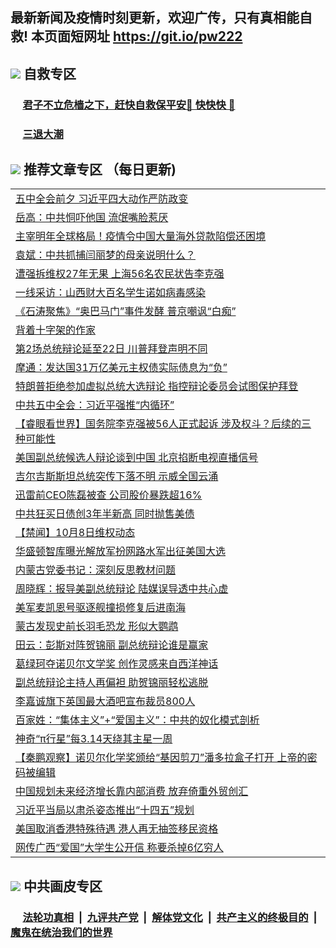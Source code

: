## 最新新闻及疫情时刻更新，欢迎广传，只有真相能自救! 本页面短网址 https://git.io/pw222



## <img src="https://img.icons8.com/cute-clipart/2x/circled-right.png">  自救专区

 ### &nbsp;&nbsp;&nbsp;&nbsp; [君子不立危樯之下，赶快自救保平安🍎 快快快 📩](https://github.com/pwgy/td/blob/master/README.md)
 
 ### &nbsp;&nbsp;&nbsp;&nbsp; [三退大潮](https://is.gd/fCPoKo) 
 
## <img src="https://img.icons8.com/cute-clipart/2x/circled-right.png"> 推荐文章专区 （每日更新)

<Table>
<tr><td colspan="2" align="left"><a href="https://tikvzhdb.xhuyd.press/?name=c1232251&key=encdeuyadochlaxz&from=pw2">五中全会前夕 习近平四大动作严防政变</a></td></tr>
<tr><td colspan="2" align="left"><a href="https://tikvzhdb.xhuyd.press/?name=c1232227&key=encdeuyadochlaxz&from=pw2">岳高：中共恫吓他国 流氓嘴脸惹厌</a></td></tr>
<tr><td colspan="2" align="left"><a href="https://tikvzhdb.xhuyd.press/?name=c1232245&key=encdeuyadochlaxz&from=pw2">主宰明年全球格局！疫情令中国大量海外贷款陷偿还困境</a></td></tr>
<tr><td colspan="2" align="left"><a href="https://tikvzhdb.xhuyd.press/?name=c1232191&key=encdeuyadochlaxz&from=pw2">袁斌：中共抓捕闫丽梦的母亲说明什么？</a></td></tr>
<tr><td colspan="2" align="left"><a href="https://tikvzhdb.xhuyd.press/?name=c1232225&key=encdeuyadochlaxz&from=pw2">遭强拆维权27年无果 上海56名农民状告李克强</a></td></tr>
<tr><td colspan="2" align="left"><a href="https://tikvzhdb.xhuyd.press/?name=c1232242&key=encdeuyadochlaxz&from=pw2">一线采访：山西财大百名学生诺如病毒感染</a></td></tr>
<tr><td colspan="2" align="left"><a href="https://tikvzhdb.xhuyd.press/?name=c1232178&key=encdeuyadochlaxz&from=pw2">《石涛聚焦》“奥巴马门”事件发酵 普京嘲讽“白痴”</a></td></tr>
<tr><td colspan="2" align="left"><a href="https://tikvzhdb.xhuyd.press/?name=c1232252&key=encdeuyadochlaxz&from=pw2">背着十字架的作家</a></td></tr>
<tr><td colspan="2" align="left"><a href="https://tikvzhdb.xhuyd.press/?name=c1232241&key=encdeuyadochlaxz&from=pw2">第2场总统辩论延至22日 川普拜登声明不同</a></td></tr>
<tr><td colspan="2" align="left"><a href="https://tikvzhdb.xhuyd.press/?name=c1232246&key=encdeuyadochlaxz&from=pw2">摩通：发达国31万亿美元主权债实际债息为“负”</a></td></tr>
<tr><td colspan="2" align="left"><a href="https://tikvzhdb.xhuyd.press/?name=c1232218&key=encdeuyadochlaxz&from=pw2">特朗普拒绝参加虚拟总统大选辩论 指控辩论委员会试图保护拜登</a></td></tr>
<tr><td colspan="2" align="left"><a href="https://tikvzhdb.xhuyd.press/?name=c1232181&key=encdeuyadochlaxz&from=pw2">中共五中全会：习近平强推“内循环”</a></td></tr>
<tr><td colspan="2" align="left"><a href="https://tikvzhdb.xhuyd.press/?name=c1232211&key=encdeuyadochlaxz&from=pw2">【睿眼看世界】国务院李克强被56人正式起诉 涉及权斗？后续的三种可能性</a></td></tr>
<tr><td colspan="2" align="left"><a href="https://tikvzhdb.xhuyd.press/?name=c1232182&key=encdeuyadochlaxz&from=pw2">美国副总统候选人辩论谈到中国 北京掐断电视直播信号</a></td></tr>
<tr><td colspan="2" align="left"><a href="https://tikvzhdb.xhuyd.press/?name=c1232217&key=encdeuyadochlaxz&from=pw2">吉尔吉斯斯坦总统突传下落不明 示威全国云涌</a></td></tr>
<tr><td colspan="2" align="left"><a href="https://tikvzhdb.xhuyd.press/?name=c1232250&key=encdeuyadochlaxz&from=pw2">迅雷前CEO陈磊被查 公司股价暴跌超16%</a></td></tr>
<tr><td colspan="2" align="left"><a href="https://tikvzhdb.xhuyd.press/?name=c1232243&key=encdeuyadochlaxz&from=pw2">中共狂买日债创3年半新高 同时抛售美债</a></td></tr>
<tr><td colspan="2" align="left"><a href="https://tikvzhdb.xhuyd.press/?name=c1232258&key=encdeuyadochlaxz&from=pw2">【禁闻】10月8日维权动态</a></td></tr>
<tr><td colspan="2" align="left"><a href="https://tikvzhdb.xhuyd.press/?name=c1232200&key=encdeuyadochlaxz&from=pw2">华盛顿智库曝光解放军扮网路水军出征美国大选</a></td></tr>
<tr><td colspan="2" align="left"><a href="https://tikvzhdb.xhuyd.press/?name=c1232237&key=encdeuyadochlaxz&from=pw2">内蒙古党委书记：深刻反思教材问题</a></td></tr>
<tr><td colspan="2" align="left"><a href="https://tikvzhdb.xhuyd.press/?name=c1232208&key=encdeuyadochlaxz&from=pw2">周晓辉：报导美副总统辩论 陆媒误导透中共心虚</a></td></tr>
<tr><td colspan="2" align="left"><a href="https://tikvzhdb.xhuyd.press/?name=c1232219&key=encdeuyadochlaxz&from=pw2">美军麦凯恩号驱逐舰撞损修复后进南海</a></td></tr>
<tr><td colspan="2" align="left"><a href="https://tikvzhdb.xhuyd.press/?name=c1232216&key=encdeuyadochlaxz&from=pw2">蒙古发现史前长羽毛恐龙 形似大鹦鹉</a></td></tr>
<tr><td colspan="2" align="left"><a href="https://tikvzhdb.xhuyd.press/?name=c1232192&key=encdeuyadochlaxz&from=pw2">田云：彭斯对阵贺锦丽 副总统辩论谁是赢家</a></td></tr>
<tr><td colspan="2" align="left"><a href="https://tikvzhdb.xhuyd.press/?name=c1232222&key=encdeuyadochlaxz&from=pw2">葛绿珂夺诺贝尔文学奖 创作灵感来自西洋神话</a></td></tr>
<tr><td colspan="2" align="left"><a href="https://tikvzhdb.xhuyd.press/?name=c1232240&key=encdeuyadochlaxz&from=pw2">副总统辩论主持人再偏袒 助贺锦丽轻松逃脱</a></td></tr>
<tr><td colspan="2" align="left"><a href="https://tikvzhdb.xhuyd.press/?name=c1232244&key=encdeuyadochlaxz&from=pw2">李嘉诚旗下英国最大酒吧宣布裁员800人</a></td></tr>
<tr><td colspan="2" align="left"><a href="https://tikvzhdb.xhuyd.press/?name=c1232193&key=encdeuyadochlaxz&from=pw2">百家姓：“集体主义”+“爱国主义”：中共的奴化模式剖析</a></td></tr>
<tr><td colspan="2" align="left"><a href="https://tikvzhdb.xhuyd.press/?name=c1232221&key=encdeuyadochlaxz&from=pw2">神奇“π行星”每3.14天绕其主星一周</a></td></tr>
<tr><td colspan="2" align="left"><a href="https://tikvzhdb.xhuyd.press/?name=c1232210&key=encdeuyadochlaxz&from=pw2">【秦鹏观察】诺贝尔化学奖颁给“基因剪刀”潘多拉盒子打开 上帝的密码被编辑</a></td></tr>
<tr><td colspan="2" align="left"><a href="https://tikvzhdb.xhuyd.press/?name=c1232183&key=encdeuyadochlaxz&from=pw2">中国规划未来经济增长靠内部消费 放弃倚重外贸创汇</a></td></tr>
<tr><td colspan="2" align="left"><a href="https://tikvzhdb.xhuyd.press/?name=c1232195&key=encdeuyadochlaxz&from=pw2">习近平当局以肃杀姿态推出“十四五”规划</a></td></tr>
<tr><td colspan="2" align="left"><a href="https://tikvzhdb.xhuyd.press/?name=c1232184&key=encdeuyadochlaxz&from=pw2">美国取消香港特殊待遇 港人再无抽签移民资格</a></td></tr>
<tr><td colspan="2" align="left"><a href="https://tikvzhdb.xhuyd.press/?name=c1232236&key=encdeuyadochlaxz&from=pw2">网传广西“爱国”大学生公开信 称要杀掉6亿穷人</a></td></tr>

 </Table>

## <img src="https://img.icons8.com/cute-clipart/2x/circled-right.png"> 中共画皮专区


 ### &nbsp;&nbsp;&nbsp;&nbsp; [法轮功真相](https://github.com/begood0513/basic/blob/master/README.md) &nbsp;|&nbsp; [九评共产党](https://github.com/begood0513/9ping.md/blob/master/README.md) &nbsp;|&nbsp; [解体党文化](https://github.com/begood0513/jtdwh.md/blob/master/README.md)   &nbsp;|&nbsp; [共产主义的终极目的](https://github.com/begood0513/gczydzjmd.md/blob/master/README.md) &nbsp;|&nbsp; [魔鬼在统治我们的世界](https://github.com/begood0513/gczydzjmd.md/blob/master/README.md) 

